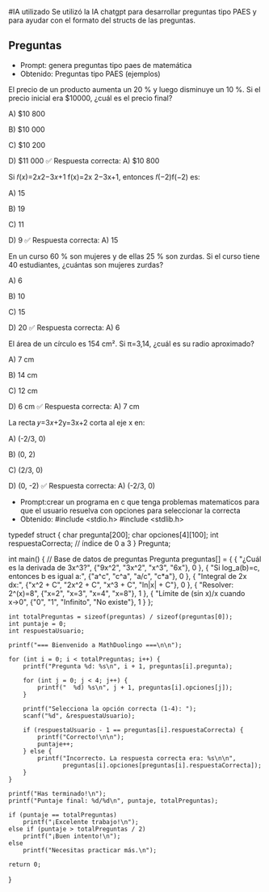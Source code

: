 #IA utilizado
Se utilizó la IA chatgpt para desarrollar preguntas tipo PAES y para ayudar con el formato del structs de las preguntas.

## Preguntas
- Prompt: genera preguntas tipo paes de matemática
- Obtenido: Preguntas tipo PAES (ejemplos)

El precio de un producto aumenta un 20 % y luego disminuye un 10 %. Si el precio inicial era $10000, ¿cuál es el precio final?

A) $10 800

B) $10 000

C) $10 200

D) $11 000
✅ Respuesta correcta: A) $10 800

Si 
𝑓(𝑥)=2𝑥2−3𝑥+1 f(x)=2x 2−3x+1, entonces 𝑓(−2)f(−2) es:

A) 15

B) 19

C) 11

D) 9
✅ Respuesta correcta: A) 15

En un curso 60 % son mujeres y de ellas 25 % son zurdas. Si el curso tiene 40 estudiantes, ¿cuántas son mujeres zurdas?

A) 6

B) 10

C) 15

D) 20
✅ Respuesta correcta: A) 6

El área de un círculo es 154 cm². Si π=3,14, ¿cuál es su radio aproximado?

A) 7 cm

B) 14 cm

C) 12 cm

D) 6 cm
✅ Respuesta correcta: A) 7 cm

La recta 
𝑦=3𝑥+2y=3x+2 corta al eje x en:

A) (-2/3, 0)

B) (0, 2)

C) (2/3, 0)

D) (0, -2)
✅ Respuesta correcta: A) (-2/3, 0)

- Prompt:crear un programa en c  que tenga problemas matematicos  para que el usuario resuelva con opciones para seleccionar la correcta
- Obtenido: #include <stdio.h>
#include <stdlib.h>

typedef struct {
    char pregunta[200];
    char opciones[4][100];
    int respuestaCorrecta; // índice de 0 a 3
} Pregunta;

int main() {
    // Base de datos de preguntas
    Pregunta preguntas[] = {
        {
            "¿Cuál es la derivada de 3x^3?",
            {"9x^2", "3x^2", "x^3", "6x"},
            0
        },
        {
            "Si log_a(b)=c, entonces b es igual a:",
            {"a^c", "c^a", "a/c", "c*a"},
            0
        },
        {
            "Integral de 2x dx:",
            {"x^2 + C", "2x^2 + C", "x^3 + C", "ln|x| + C"},
            0
        },
        {
            "Resolver: 2^(x)=8",
            {"x=2", "x=3", "x=4", "x=8"},
            1
        },
        {
            "Límite de (sin x)/x cuando x→0",
            {"0", "1", "Infinito", "No existe"},
            1
        }
    };

    int totalPreguntas = sizeof(preguntas) / sizeof(preguntas[0]);
    int puntaje = 0;
    int respuestaUsuario;

    printf("=== Bienvenido a MathDuolingo ===\n\n");

    for (int i = 0; i < totalPreguntas; i++) {
        printf("Pregunta %d: %s\n", i + 1, preguntas[i].pregunta);

        for (int j = 0; j < 4; j++) {
            printf("  %d) %s\n", j + 1, preguntas[i].opciones[j]);
        }

        printf("Selecciona la opción correcta (1-4): ");
        scanf("%d", &respuestaUsuario);

        if (respuestaUsuario - 1 == preguntas[i].respuestaCorrecta) {
            printf("Correcto!\n\n");
            puntaje++;
        } else {
            printf("Incorrecto. La respuesta correcta era: %s\n\n",
                   preguntas[i].opciones[preguntas[i].respuestaCorrecta]);
        }
    }

    printf("Has terminado!\n");
    printf("Puntaje final: %d/%d\n", puntaje, totalPreguntas);

    if (puntaje == totalPreguntas)
        printf("¡Excelente trabajo!\n");
    else if (puntaje > totalPreguntas / 2)
        printf("¡Buen intento!\n");
    else
        printf("Necesitas practicar más.\n");

    return 0;
}
